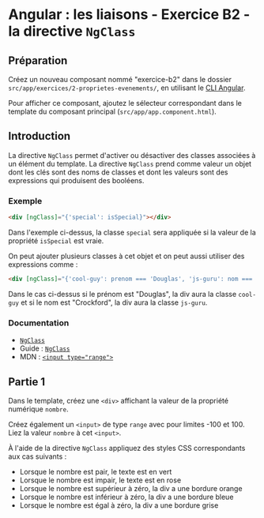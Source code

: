 # Angular : les liaisons - Exercice B2 - la directive `NgClass`


## Préparation
Créez un nouveau composant nommé "exercice-b2" dans le dossier `src/app/exercices/2-proprietes-evenements/`, en utilisant le [CLI Angular](https://angular.io/cli).

Pour afficher ce composant, ajoutez le sélecteur correspondant dans le template du composant principal (`src/app/app.component.html`).

## Introduction
La directive `NgClass` permet d'activer ou désactiver des classes associées à un élément du template. La directive `NgClass` prend comme valeur un objet dont les clés sont des noms de classes et dont les valeurs sont des expressions qui produisent des booléens.

### Exemple
``` html
<div [ngClass]="{'special': isSpecial}"></div>
```

Dans l'exemple ci-dessus, la classe `special` sera appliquée si la valeur de la propriété `isSpecial` est vraie.

On peut ajouter plusieurs classes à cet objet et on peut aussi utiliser des expressions comme :
``` html
<div [ngClass]="{'cool-guy': prenom === 'Douglas', 'js-guru': nom === 'Crockford'}"></div>
```

Dans le cas ci-dessus si le prénom est "Douglas", la div aura la classe `cool-guy` et si le nom est "Crockford", la div aura la classe `js-guru`.

### Documentation
- [`NgClass`](https://angular.io/api/common/NgClass)
- Guide : [`NgClass`](https://angular.io/guide/template-syntax#ngclass)
- MDN : [`<input type="range">`](https://developer.mozilla.org/en-US/docs/Web/HTML/Element/input/range)

## Partie 1
Dans le template, créez une `<div>` affichant la valeur de la propriété numérique `nombre`.

Créez également un `<input>` de type `range` avec pour limites -100 et 100. Liez la valeur `nombre` à cet `<input>`.

À l'aide de la directive `NgClass` appliquez des styles CSS correspondants aux cas suivants :
- Lorsque le nombre est pair, le texte est en vert
- Lorsque le nombre est impair, le texte est en rose
- Lorsque le nombre est supérieur à zéro, la div a une bordure orange
- Lorsque le nombre est inférieur à zéro, la div a une bordure bleue
- Lorsque le nombre est égal à zéro, la div a une bordure grise
